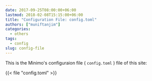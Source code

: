 ```yaml
---
date: 2017-09-25T08:00:00+06:00
lastmod: 2018-02-08T15:15:00+06:00
title: "Configuration File: config.toml"
authors: ["muniftanjim"]
categories:
  - others
tags:
  - config
slug: config-file
---
```


This is the Minimo's configuraion file ( `config.toml` ) file of this site:

{{< file "config.toml" >}}
